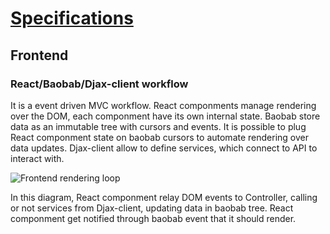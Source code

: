 
[Specifications](../../specifications.md)
===

Frontend
---

### React/Baobab/Djax-client workflow

It is a event driven MVC workflow.
React componments manage rendering over the DOM, each componment have its own internal state.
Baobab store data as an immutable tree with cursors and events.
It is possible to plug React componment state on baobab cursors to automate rendering over data updates.
Djax-client allow to define services, which connect to API to interact with.

![Frontend rendering loop](./assets/graph/frontend-render-loop.svg)

In this diagram, React componment relay DOM events to Controller, calling or not services from Djax-client, updating data in baobab tree. React componment get notified through baobab event that it should render.
